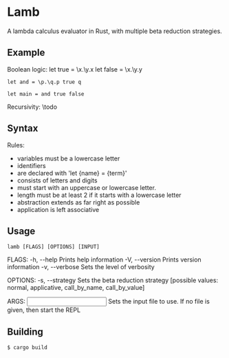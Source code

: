 # Lamb
A lambda calculus evaluator in Rust, with multiple beta reduction strategies.

## Example
Boolean logic:
    let true = \x.\y.x
    let false = \x.\y.y

    let and = \p.\q.p true q

    let main = and true false

Recursivity:
    \\todo
## Syntax
Rules:
* variables must be a lowercase letter
* identifiers
 * are declared with 'let {name} = {term}'
 * consists of letters and digits
 * must start with an uppercase or lowercase letter.
  * length must be at least 2 if it starts with a lowercase letter
* abstraction extends as far right as possible
* application is left associative

## Usage
    lamb [FLAGS] [OPTIONS] [INPUT]

FLAGS:
    -h, --help       Prints help information
    -V, --version    Prints version information
    -v, --verbose    Sets the level of verbosity

OPTIONS:
    -s, --strategy <STRATEGY>    Sets the beta reduction strategy [possible values: normal, applicative, call_by_name,
                                 call_by_value]

ARGS:
    <INPUT>    Sets the input file to use. If no file is given, then start the REPL
## Building
    $ cargo build
